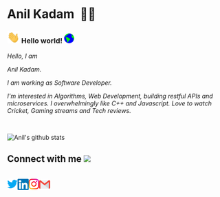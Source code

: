 # Anil Kadam&nbsp; :man_technologist:

### <img src="https://github.com/anilmkadam/anilmkadam/blob/master/assets/Hi.gif" width="29px"> Hello world!&nbsp;<img src="https://github.com/anilmkadam/anilmkadam/blob/master/assets/Earth.gif" width="24px">

<p>
  <em>
   Hello, I am

Anil Kadam.

I am working as Software Developer.

I'm interested in Algorithms, Web Development, building restful APIs and microservices. I overwhelmingly like C++ and Javascript. Love to watch Cricket, Gaming streams and Tech reviews.
</em>

</p>

<br>

![Anil's github stats](https://github-readme-stats.vercel.app/api?username=anilmkadam&show_icons=true&hide_border=true)

## Connect with me <img src="https://github.com/anilmkadam/anilmkadam/blob/master/Assets/Handshake.gif" height="32px">

<br>

  <a href="https://in.linkedin.com/in/TheDudeThatCode">
    <img align="left" alt="Anil Kadam | Linkedin" width="24px" src="https://github.com/anilmkadam/anilmkadam/blob/master/assets/Twitter.svg" />
  </a> &nbsp;&nbsp;
  <a href="https://twitter.com/TheDudeThatCode">
    <img align="left" alt="Anil Kadam  | Twitter" width="26px" src="https://github.com/anilmkadam/anilmkadam/blob/master/assets/Linkedin.svg" />
  </a> &nbsp;&nbsp;
  <a href="https://www.instagram.com/thedudethatcode/">
    <img align="left" alt="Anil Kadam  | Instagram" width="24px" src="https://github.com/anilmkadam/anilmkadam/blob/master/assets/Instagram.svg" />
  </a> &nbsp;&nbsp;
  <a href="mailto:shubhamdeepjha@gmail.com">
    <img align="left" alt="Anil Kadam | Gmail" width="26px" src="https://github.com/anilmkadam/anilmkadam/blob/master/assets/Gmail.svg" />
  </a>
 
<br>
<br>
